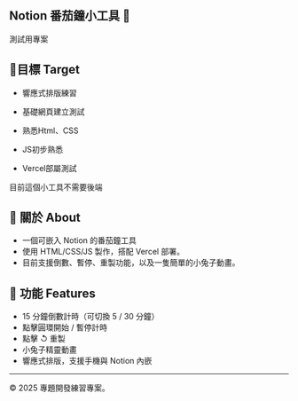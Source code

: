 ## Notion 番茄鐘小工具 🍅

測試用專案

## 📌目標 Target
- 響應式排版練習

- 基礎網頁建立測試
- 熟悉Html、CSS
- JS初步熟悉
- Vercel部屬測試

目前這個小工具不需要後端


## 🐰 關於 About
- 一個可嵌入 Notion 的番茄鐘工具
- 使用 HTML/CSS/JS 製作，搭配 Vercel 部署。
- 目前支援倒數、暫停、重製功能，以及一隻簡單的小兔子動畫。

## 🔧 功能 Features

- 15 分鐘倒數計時（可切換 5 / 30 分鐘）
- 點擊圓環開始 / 暫停計時
- 點擊 ↺ 重製
- 小兔子精靈動畫
- 響應式排版，支援手機與 Notion 內嵌

---
© 2025 專題開發練習專案。
